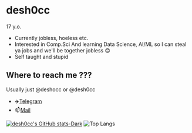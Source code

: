 # desh0cc

17 y.o. 
- Currently jobless, hoeless etc.
- Interested in Comp.Sci And learning Data Science, AI/ML so I can steal ya jobs and we'll
be together jobless 😊
- Self taught and stupid

## Where to reach me ???

Usually just @deshocc or @desh0cc
- ✈️[Telegram](https://t.me/desh0cc)
- 📫[Mail](desh0ccfuture@gmail.com)

[![desh0cc's GitHub stats-Dark](https://github-readme-stats.vercel.app/api?username=desh0cc&show_icons=true&theme=dark#gh-dark-mode-only)](https://github.com/desh0cc/github-readme-stats#gh-dark-mode-only)
![Top Langs](https://github-readme-stats.vercel.app/api/top-langs/?username=desh0cc&size_weight=0.5&count_weight=0.5)
